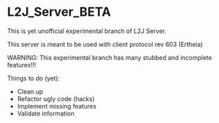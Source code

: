 L2J_Server_BETA
===============

This is yet unofficial experimental branch of L2J Server.


This server is meant to be used with client protocol rev 603 (Ertheia)


WARNING: This experimental branch has many stubbed and incomplete features!!!


Things to do (yet):
 - Clean up
 - Refactor ugly code (hacks)
 - Implement missing features
 - Validate information
